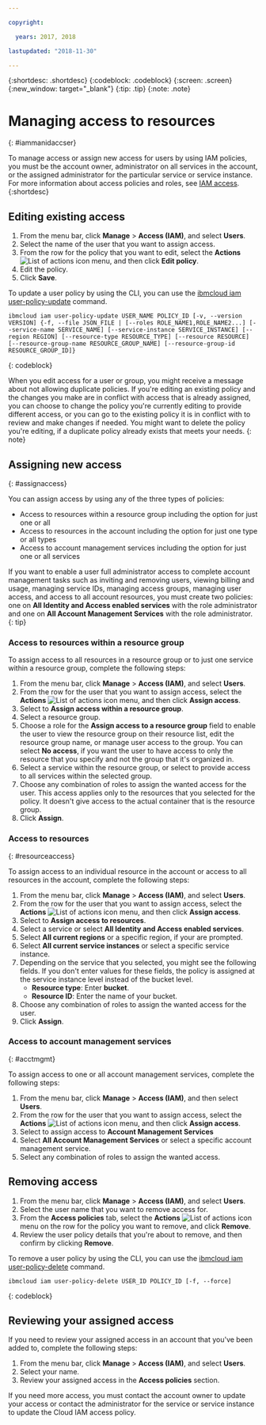 ```yaml
---

copyright:

  years: 2017, 2018

lastupdated: "2018-11-30"

---
```


{:shortdesc: .shortdesc}
{:codeblock: .codeblock}
{:screen: .screen}
{:new_window: target="_blank"}
{:tip: .tip}
{:note: .note}

# Managing access to resources
{: #iammanidaccser}

To manage access or assign new access for users by using IAM policies, you must be the account owner, administrator on all services in the account, or the assigned administrator for the particular service or service instance. For more information about access policies and roles, see [IAM access](/docs/iam/users_roles.html).
{:shortdesc}

## Editing existing access

1. From the menu bar, click **Manage** &gt; **Access (IAM)**, and select **Users**.
2. Select the name of the user that you want to assign access.
3. From the row for the policy that you want to edit, select the **Actions** ![List of actions icon](../icons/action-menu-icon.svg) menu, and then click **Edit policy**.
4. Edit the policy.
5. Click **Save**.

To update a user policy by using the CLI, you can use the [ibmcloud iam user-policy-update](/docs/cli/reference/ibmcloud/cli_api_policy.html#ibmcloud_iam_user_policy_update) command.
```
ibmcloud iam user-policy-update USER_NAME POLICY_ID [-v, --version VERSION] {-f, --file JSON_FILE | [--roles ROLE_NAME1,ROLE_NAME2...] [--service-name SERVICE_NAME] [--service-instance SERVICE_INSTANCE] [--region REGION] [--resource-type RESOURCE_TYPE] [--resource RESOURCE] [--resource-group-name RESOURCE_GROUP_NAME] [--resource-group-id RESOURCE_GROUP_ID]}
```
{: codeblock}

When you edit access for a user or group, you might receive a message about not allowing duplicate policies. If you're editing an existing policy and the changes you make are in conflict with access that is already assigned, you can choose to change the policy you're currently editing to provide different access, or you can go to the existing policy it is in conflict with to review and make changes if needed. You might want to delete the policy you're editing, if a duplicate policy already exists that meets your needs.
{: note}

## Assigning new access
{: #assignaccess}

You can assign access by using any of the three types of policies:

* Access to resources within a resource group including the option for just one or all
* Access to resources in the account including the option for just one type or all types
* Access to account management services including the option for just one or all services

If you want to enable a user full administrator access to complete account management tasks such as inviting and removing users, viewing billing and usage, managing service IDs, managing access groups, managing user access, and access to all account resources, you must create two policies: one on **All Identity and Access enabled services** with the role administrator and one on **All Account Management Services** with the role administrator.
{: tip}

### Access to resources within a resource group

To assign access to all resources in a resource group or to just one service within a resource group, complete the following steps:

1. From the menu bar, click **Manage** &gt; **Access (IAM)**, and select **Users**.
2. From the row for the user that you want to assign access, select the **Actions** ![List of actions icon](../icons/action-menu-icon.svg) menu, and then click **Assign access**.
3. Select to **Assign access within a resource group**.
4. Select a resource group.
5. Choose a role for the **Assign access to a resource group** field to enable the user to view the resource group on their resource list, edit the resource group name, or manage user access to the group. You can select **No access**, if you want the user to have access to only the resource that you specify and not the group that it's organized in.
6. Select a service within the resource group, or select to provide access to all services within the selected group.
7. Choose any combination of roles to assign the wanted access for the user. This access applies only to the resources that you selected for the policy. It doesn't give access to the actual container that is the resource group.
8. Click **Assign**.

### Access to resources
{: #resourceaccess}

To assign access to an individual resource in the account or access to all resources in the account, complete the following steps:

1. From the menu bar, click **Manage** &gt; **Access (IAM)**, and select **Users**.
2. From the row for the user that you want to assign access, select the **Actions** ![List of actions icon](../icons/action-menu-icon.svg) menu, and then click **Assign access**.
3. Select to **Assign access to resources**.
4. Select a service or select **All Identity and Access enabled services**.
5. Select **All current regions** or a specific region, if your are prompted.
6. Select **All current service instances** or select a specific service instance.
7. Depending on the service that you selected, you might see the following fields. If you don't enter values for these fields, the policy is assigned at the service instance level instead of the bucket level.
    * **Resource type**: Enter **bucket**.
    * **Resource ID**: Enter the name of your bucket.
8. Choose any combination of roles to assign the wanted access for the user.
9. Click **Assign**.


### Access to account management services
{: #acctmgmt}

To assign access to one or all account management services, complete the following steps:

1. From the menu bar, click **Manage** &gt; **Access (IAM)**, and then select **Users**.
2. From the row for the user that you want to assign access, select the **Actions** ![List of actions icon](../icons/action-menu-icon.svg) menu, and then click **Assign access**.
3. Select to assign access to **Account Management Services**
4. Select **All Account Management Services** or select a specific account management service.
5. Select any combination of roles to assign the wanted access.

## Removing access

1. From the menu bar, click **Manage** &gt; **Access (IAM)**, and select **Users**.
2. Select the user name that you want to remove access for.
3. From the **Access policies** tab, select the **Actions** ![List of actions icon](../icons/action-menu-icon.svg) menu on the row for the policy you want to remove, and click **Remove**.  
4. Review the user policy details that you're about to remove, and then confirm by clicking **Remove**.

To remove a user policy by using the CLI, you can use the [ibmcloud iam user-policy-delete](/docs/cli/reference/ibmcloud/cli_api_policy.html#ibmcloud_iam_user_policy_delete) command.
```
ibmcloud iam user-policy-delete USER_ID POLICY_ID [-f, --force]
```
{: codeblock}

## Reviewing your assigned access

If you need to review your assigned access in an account that you've been added to, complete the following steps:

1. From the menu bar, click **Manage** &gt; **Access (IAM)**, and select **Users**.
3. Select your name.
4. Review your assigned access in the **Access policies** section.

If you need more access, you must contact the account owner to update your access or contact the administrator for the service or service instance to update the Cloud IAM access policy.
